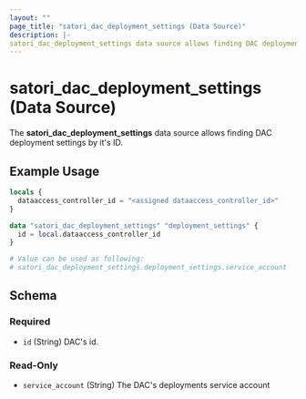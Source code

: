 ```yaml
---
layout: ""
page_title: "satori_dac_deployment_settings (Data Source)"
description: |-
satori_dac_deployment_settings data source allows finding DAC deployment settings by it's ID.
---
```


# satori_dac_deployment_settings (Data Source)

The **satori_dac_deployment_settings** data source allows finding DAC deployment settings by it's ID.

## Example Usage

```terraform
locals {
  dataaccess_controller_id = "<assigned dataaccess_controller_id>"
}

data "satori_dac_deployment_settings" "deployment_settings" {
  id = local.dataaccess_controller_id
}

# Value can be used as following:
# satori_dac_deployment_settings.deployment_settings.service_account
```

<!-- schema generated by tfplugindocs -->
## Schema

### Required

- `id` (String) DAC's id.

### Read-Only

- `service_account` (String) The DAC's deployments service account